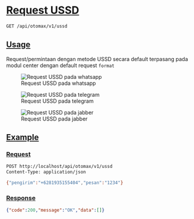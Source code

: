 # [Request USSD]()

<!--
@category Common
-->

```bash
GET /api/otomax/v1/ussd
```

## [Usage]()

Request/permintaan dengan metode USSD secara default terpasang pada modul center dengan default request `format`

<p>
    <figure>
        <img src="https://raw.githubusercontent.com/ndiing/OtomaX/main/docs/images/ussd-whatsapp.jpg" alt="Request USSD pada whatsapp" />
        <figcaption>Request USSD pada whatsapp</figcaption>
    </figure>
</p>
<p>
    <figure>
        <img src="https://raw.githubusercontent.com/ndiing/OtomaX/main/docs/images/ussd-telegram.jpg" alt="Request USSD pada telegram" />
        <figcaption>Request USSD pada telegram</figcaption>
    </figure>
</p>
<p>
    <figure>
        <img src="https://raw.githubusercontent.com/ndiing/OtomaX/main/docs/images/ussd-jabber.jpg" alt="Request USSD pada jabber" />
        <figcaption>Request USSD pada jabber</figcaption>
    </figure>
</p>

## [Example]()

### [Request]()

```bash
POST http://localhost/api/otomax/v1/ussd
Content-Type: application/json

{"pengirim":"+6281935155404","pesan":"1234"}
```

### [Response]()

```json
{"code":200,"message":"OK","data":[]}
```
